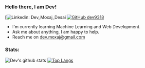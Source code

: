 ### Hello there, I am Dev!

[![Linkedin: Dev_Moxaj_Desai](https://img.shields.io/badge/-DevDesai-blue?style=flat-square&logo=Linkedin&logoColor=white&link=https://www.linkedin.com/in/dev-moxaj-desai/)
[![GitHub dev9318](https://img.shields.io/github/followers/dev9318?label=follow&style=social)](https://github.com/dev9318)

- I'm currently learning Machine Learning and Web Development.
- Ask me about anything, I am happy to help.
- Reach me on dev.moxaj@gmail.com

### Stats:   
![Dev's github stats](https://github-readme-stats.vercel.app/api?username=dev9318&show_icons=true&theme=tokyonight)
[![Top Langs](https://github-readme-stats.vercel.app/api/top-langs/?username=dev9318&layout=compact&theme=tokyonight)](https://github.com/dev9318/)

<!--
**dev9318/dev9318** is a ✨ _special_ ✨ repository because its `README.md` (this file) appears on your GitHub profile.

Here are some ideas to get you started:

- 🔭 I’m currently working on ...
- 🌱 I’m currently learning ...
- 👯 I’m looking to collaborate on ...
- 🤔 I’m looking for help with ...
- 💬 Ask me about ...
- 📫 How to reach me: ...
- 😄 Pronouns: ...
- ⚡ Fun fact: ...
-->

